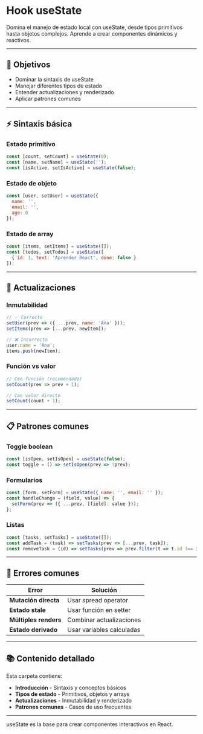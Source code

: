 # Hook useState

Domina el manejo de estado local con useState, desde tipos primitivos hasta objetos complejos. Aprende a crear componentes dinámicos y reactivos.

---

## 🎯 Objetivos

- Dominar la sintaxis de useState
- Manejar diferentes tipos de estado
- Entender actualizaciones y renderizado
- Aplicar patrones comunes

---

## ⚡ Sintaxis básica

### Estado primitivo

```javascript
const [count, setCount] = useState(0);
const [name, setName] = useState('');
const [isActive, setIsActive] = useState(false);
```

### Estado de objeto

```javascript
const [user, setUser] = useState({
  name: '',
  email: '',
  age: 0
});
```

### Estado de array

```javascript
const [items, setItems] = useState([]);
const [todos, setTodos] = useState([
  { id: 1, text: 'Aprender React', done: false }
]);
```

---

## 🔄 Actualizaciones

### Inmutabilidad

```javascript
// ✅ Correcto
setUser(prev => ({ ...prev, name: 'Ana' }));
setItems(prev => [...prev, newItem]);

// ❌ Incorrecto
user.name = 'Ana';
items.push(newItem);
```

### Función vs valor

```javascript
// Con función (recomendado)
setCount(prev => prev + 1);

// Con valor directo
setCount(count + 1);
```

---

## 📋 Patrones comunes

### Toggle boolean

```javascript
const [isOpen, setIsOpen] = useState(false);
const toggle = () => setIsOpen(prev => !prev);
```

### Formularios

```javascript
const [form, setForm] = useState({ name: '', email: '' });
const handleChange = (field, value) => {
  setForm(prev => ({ ...prev, [field]: value }));
};
```

### Listas

```javascript
const [tasks, setTasks] = useState([]);
const addTask = (task) => setTasks(prev => [...prev, task]);
const removeTask = (id) => setTasks(prev => prev.filter(t => t.id !== id));
```

---

## 🐛 Errores comunes

| Error                 | Solución                  |
| --------------------- | ------------------------- |
| **Mutación directa**  | Usar spread operator      |
| **Estado stale**      | Usar función en setter    |
| **Múltiples renders** | Combinar actualizaciones  |
| **Estado derivado**   | Usar variables calculadas |

---

## 📚 Contenido detallado

Esta carpeta contiene:

- **Introducción** - Sintaxis y conceptos básicos
- **Tipos de estado** - Primitivos, objetos y arrays
- **Actualizaciones** - Inmutabilidad y renderizado
- **Patrones comunes** - Casos de uso frecuentes

---

useState es la base para crear componentes interactivos en React.
